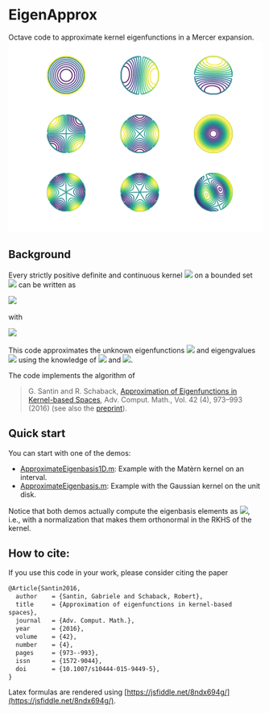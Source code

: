 # EigenApprox

Octave code to approximate kernel eigenfunctions in a Mercer expansion.
![](Figures/Cover_disk_contour.png)


## Background
Every strictly positive definite and continuous kernel <img src="https://render.githubusercontent.com/render/math?math=%24K%3A%5COmega%5Ctimes%5COmega%5Cto%5Cmathbb%7BR%7D%24"> on a bounded set <img src="https://render.githubusercontent.com/render/math?math=%24%5COmega%5Csubset%5Cmathbb%7BR%7D%24"> can be written as

<img src="https://render.githubusercontent.com/render/math?math=%24%0AK(x%2C%20y)%20%3D%20%5Csum_%7Bj%3D1%7D%5E%7B%5Cinfty%7D%20%5Clambda_j%20%5Cvarphi_j(x)%20%5Cvarphi_j(y)%2C%20%0A%24">

with 

<img src="https://render.githubusercontent.com/render/math?math=%5Clambda_j%20%5Cvarphi_j(x)%20%3D%20%5Cint_%7B%5COmega%7D%20%5Cvarphi_j(x)%20K(x%2C%20y)%20dy.%0A">

This code approximates the unknown eigenfunctions <img src="https://render.githubusercontent.com/render/math?math=%24%5Cvarphi_1%2C%20%5Cdots%2C%20%5Cvarphi_n%2C%20%5Cdots%24"> and eigengvalues <img src="https://render.githubusercontent.com/render/math?math=%24%5Clambda_1%2C%20%5Cdots%2C%20%5Clambda_n%2C%20%5Cdots%24"> using the knowledge of <img src="https://render.githubusercontent.com/render/math?math=%24K%24"> and <img src="https://render.githubusercontent.com/render/math?math=%24%5COmega%24">.

The code implements the algorithm of
> G. Santin and R. Schaback, [Approximation of Eigenfunctions in Kernel-based Spaces](https://link.springer.com/article/10.1007/s10444-015-9449-5), Adv. Comput. Math., Vol. 42 (4), 973–993 (2016)
(see also the [preprint](https://arxiv.org/abs/1411.7656)).

## Quick start

You can start with one of the demos:
* [ApproximateEigenbasis1D.m](ApproximateEigenbasis1D.m): Example with the Mat&egrave;rn kernel on an interval.
* [ApproximateEigenbasis.m](ApproximateEigenbasis.m): Example with the Gaussian kernel on the unit disk.

Notice that both demos actually compute the eigenbasis elements as <img src="https://render.githubusercontent.com/render/math?math=%24%5Csqrt%7B%5Clambda_j%7D%20%5Cvarphi_j%24">, i.e., with a normalization that makes them orthonormal in the RKHS of the kernel.


## How to cite:
If you use this code in your work, please consider citing the paper

```bibtex:
@Article{Santin2016,
  author    = {Santin, Gabriele and Schaback, Robert},
  title     = {Approximation of eigenfunctions in kernel-based spaces},
  journal   = {Adv. Comput. Math.},
  year      = {2016},
  volume    = {42},
  number    = {4},
  pages     = {973--993},
  issn      = {1572-9044},
  doi       = {10.1007/s10444-015-9449-5},
}
```

Latex formulas are rendered using [https://jsfiddle.net/8ndx694g/](https://jsfiddle.net/8ndx694g/).
